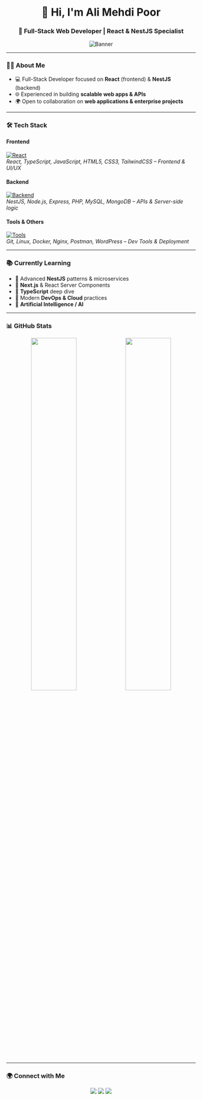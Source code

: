 <h1 align="center">👋 Hi, I'm Ali Mehdi Poor</h1>
<h3 align="center">🚀 Full-Stack Web Developer | React & NestJS Specialist</h3>

<p align="center">
  <img src="https://capsule-render.vercel.app/api?type=waving&color=gradient&height=200&section=header&text=Hello%20\&%20Welcome%20Stragner&fontSize=30&fontColor=fafafa" alt="Banner"/>
</p>

---

### 👨‍💻 About Me
- 💻 Full-Stack Developer focused on **React** (frontend) & **NestJS** (backend)  
- 🌐 Experienced in building **scalable web apps & APIs**  
- 🌍 Open to collaboration on **web applications & enterprise projects**  

---

### 🛠️ Tech Stack

#### Frontend  
[![React](https://skillicons.dev/icons?i=react,ts,js,html,css,tailwind&theme=dark)](https://github.com/Ali-mehdi-poor)  
*React, TypeScript, JavaScript, HTML5, CSS3, TailwindCSS – Frontend & UI/UX*

#### Backend  
[![Backend](https://skillicons.dev/icons?i=nestjs,nodejs,express,php,mysql,mongodb&theme=dark)](https://github.com/Ali-mehdi-poor)  
*NestJS, Node.js, Express, PHP, MySQL, MongoDB – APIs & Server-side logic*

#### Tools & Others  
[![Tools](https://skillicons.dev/icons?i=git,linux,docker,nginx,postman,wordpress&theme=dark)](https://github.com/Ali-mehdi-poor)  
*Git, Linux, Docker, Nginx, Postman, WordPress – Dev Tools & Deployment*

---

### 📚 Currently Learning
- 🔹 Advanced **NestJS** patterns & microservices  
- 🔹 **Next.js** & React Server Components  
- 🔹 **TypeScript** deep dive  
- 🔹 Modern **DevOps & Cloud** practices  
- 🔹 **Artificial Intelligence / AI**

---

### 📊 GitHub Stats
<p align="center">
  <img src="https://github-readme-stats.vercel.app/api?username=Ali-mehdi-poor&show_icons=true&theme=tokyonight&hide_title=true&hide_border=true" width="49%" />
  <img src="https://github-readme-streak-stats.herokuapp.com/?user=Ali-mehdi-poor&theme=tokyonight&hide_border=true" width="49%" />
</p>

---

### 🌍 Connect with Me
<p align="center">
  <a href="https://github.com/Ali-mehdi-poor"><img src="https://img.shields.io/badge/GitHub-000000?style=for-the-badge&logo=github&logoColor=white"/></a>
  <a href="mailto:ali113820619@gmail.com"><img src="https://img.shields.io/badge/Email-D14836?style=for-the-badge&logo=gmail&logoColor=white"/></a>
  <a href="https://t.me/GoodVirous"><img src="https://img.shields.io/badge/Telegram-0088cc?style=for-the-badge&logo=telegram&logoColor=white"/></a>
</p>
